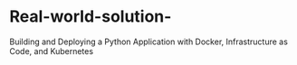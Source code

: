 # Real-world-solution-
Building and Deploying a Python Application with Docker, Infrastructure as Code, and Kubernetes
